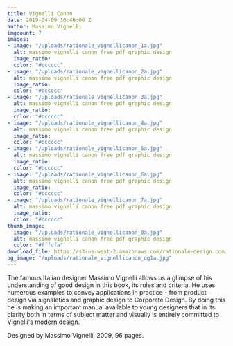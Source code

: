 ```yaml
---
title: Vignelli Canon
date: 2019-04-09 16:46:00 Z
author: Massimo Vignelli
imgcount: 7
images:
- image: "/uploads/rationale_vignellicanon_1a.jpg"
  alt: massimo vignelli canon free pdf graphic design
  image_ratio: 
  color: "#cccccc"
- image: "/uploads/rationale_vignellicanon_2a.jpg"
  alt: massimo vignelli canon free pdf graphic design
  image_ratio: 
  color: "#cccccc"
- image: "/uploads/rationale_vignellicanon_3a.jpg"
  alt: massimo vignelli canon free pdf graphic design
  image_ratio: 
  color: "#cccccc"
- image: "/uploads/rationale_vignellicanon_4a.jpg"
  alt: massimo vignelli canon free pdf graphic design
  image_ratio: 
  color: "#cccccc"
- image: "/uploads/rationale_vignellicanon_5a.jpg"
  alt: massimo vignelli canon free pdf graphic design
  image_ratio: 
  color: "#cccccc"
- image: "/uploads/rationale_vignellicanon_6a.jpg"
  alt: massimo vignelli canon free pdf graphic design
  image_ratio: 
  color: "#cccccc"
- image: "/uploads/rationale_vignellicanon_7a.jpg"
  alt: massimo vignelli canon free pdf graphic design
  image_ratio: 
  color: "#cccccc"
thumb_image:
  image: "/uploads/rationale_vignellicanon_0a.jpg"
  alt: massimo vignelli canon free pdf graphic design
  color: "#fffdfa"
download_file: https://s3-us-west-2.amazonaws.com/rationale-design.com/resources/vignelli-canon/Vignelli+-+Canon.pdf
og_image: "/uploads/rationale_vignellicanon_og1a.jpg"
---
```


The famous Italian designer Massimo Vignelli allows us a glimpse of his understanding of good design in this book, its rules and criteria. He uses numerous examples to convey applications in practice - from product design via signaletics and graphic design to Corporate Design. By doing this he is making an important manual available to young designers that in its clarity both in terms of subject matter and visually is entirely committed to Vignelli's modern design.

Designed by Massimo Vignelli, 2009, 96 pages.
